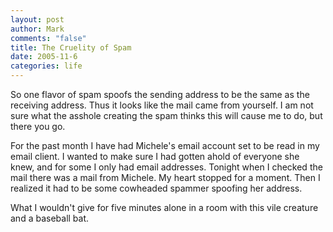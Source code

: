 ```yaml
--- 
layout: post
author: Mark
comments: "false"
title: The Cruelity of Spam
date: 2005-11-6
categories: life
---
```

So one flavor of spam spoofs the sending address to be the same as the receiving address. Thus it looks like the mail came from yourself. I am not sure what the asshole creating the spam thinks this will cause me to do, but there you go.

For the past month I have had Michele's email account set to be read in my email client. I wanted to make sure I had gotten ahold of everyone she knew, and for some I only had email addresses. Tonight when I checked the mail there was a mail from Michele. My heart stopped for a moment. Then I realized it had to be some cowheaded spammer spoofing her address.

What I wouldn't give for five minutes alone in a room with this vile creature and a baseball bat.
